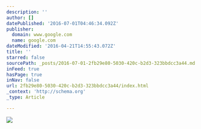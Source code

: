 ```yaml
---
description: ''
author: []
datePublished: '2016-07-01T04:46:34.092Z'
publisher:
  domain: www.google.com
  name: google.com
dateModified: '2016-04-21T14:55:43.072Z'
title: ''
starred: false
sourcePath: _posts/2016-07-01-2fb29e80-5030-420c-b2d3-323bbdcc3a44.md
inFeed: true
hasPage: true
inNav: false
url: 2fb29e80-5030-420c-b2d3-323bbdcc3a44/index.html
_context: 'http://schema.org'
_type: Article

---
```

![](http://c4gallery.com/artist/database/hiroshi-sugimoto/seascapes/sugimoto-seascape-north-atlantic-cape-breton-1996.jpg)